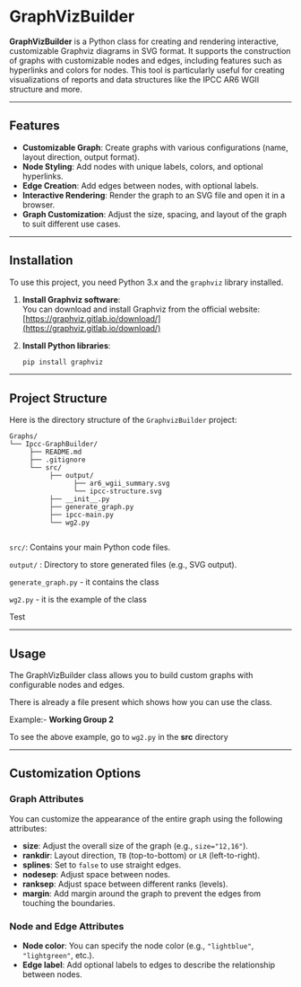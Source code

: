 # GraphVizBuilder

**GraphVizBuilder** is a Python class for creating and rendering interactive, customizable Graphviz diagrams in SVG format. It supports the construction of graphs with customizable nodes and edges, including features such as hyperlinks and colors for nodes. This tool is particularly useful for creating visualizations of reports and data structures like the IPCC AR6 WGII structure and more.

---

## Features

- **Customizable Graph**: Create graphs with various configurations (name, layout direction, output format).
- **Node Styling**: Add nodes with unique labels, colors, and optional hyperlinks.
- **Edge Creation**: Add edges between nodes, with optional labels.
- **Interactive Rendering**: Render the graph to an SVG file and open it in a browser.
- **Graph Customization**: Adjust the size, spacing, and layout of the graph to suit different use cases.

---

## Installation

To use this project, you need Python 3.x and the `graphviz` library installed.

1. **Install Graphviz software**:  
   You can download and install Graphviz from the official website:  
   [https://graphviz.gitlab.io/download/](https://graphviz.gitlab.io/download/)

2. **Install Python libraries**:
   
   ```bash
   pip install graphviz

---
## Project Structure

Here is the directory structure of the `GraphvizBuilder` project:

```
Graphs/
└── Ipcc-GraphBuilder/
     ├── README.md
     ├── .gitignore
     └── src/
          ├── output/
                ├── ar6_wgii_summary.svg
                └── ipcc-structure.svg
          ├── __init__.py
          ├── generate_graph.py
          ├── ipcc-main.py
          └── wg2.py    
     
   ```
`src/`: Contains your main Python code files.

`output/` : Directory to store generated files (e.g., SVG output).

`generate_graph.py` - it contains the class

`wg2.py` - it is the example of the class

Test

---

## Usage

The GraphVizBuilder class allows you to build custom graphs with configurable nodes and edges.

There is already a file present which shows how you can use the class.

Example:- **Working Group 2**

To see the above example, go to `wg2.py` in the **src** directory

---

## Customization Options

### Graph Attributes

You can customize the appearance of the entire graph using the following attributes:

- **size**: Adjust the overall size of the graph (e.g., `size="12,16"`).
- **rankdir**: Layout direction, `TB` (top-to-bottom) or `LR` (left-to-right).
- **splines**: Set to `false` to use straight edges.
- **nodesep**: Adjust space between nodes.
- **ranksep**: Adjust space between different ranks (levels).
- **margin**: Add margin around the graph to prevent the edges from touching the boundaries.

### Node and Edge Attributes

- **Node color**: You can specify the node color (e.g., `"lightblue"`, `"lightgreen"`, etc.).
- **Edge label**: Add optional labels to edges to describe the relationship between nodes.
